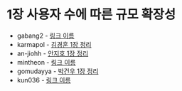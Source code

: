# 1장 사용자 수에 따른 규모 확장성

- gabang2 - [링크 이름]()
- karmapol - [김경훈 1장 정리](https://github.com/KarmaPol/Obsidian_Vault/blob/main/1.%20Projects/대규모시스템설계%20스터디/1.%20사용자%20수에%20따른%20규모%20확장성.md)
- an-jiohh - [안지호 1장 정리](https://an-jiohh.github.io/blog/LSS1)
- mintheon - [링크 이름]()
- gomudayya - [박건우 1장 정리](https://leaf-oboe-6f1.notion.site/1-51d7f2156fef4510a6885b3776b61048?pvs=4)
- kun036 - [링크 이름]()
